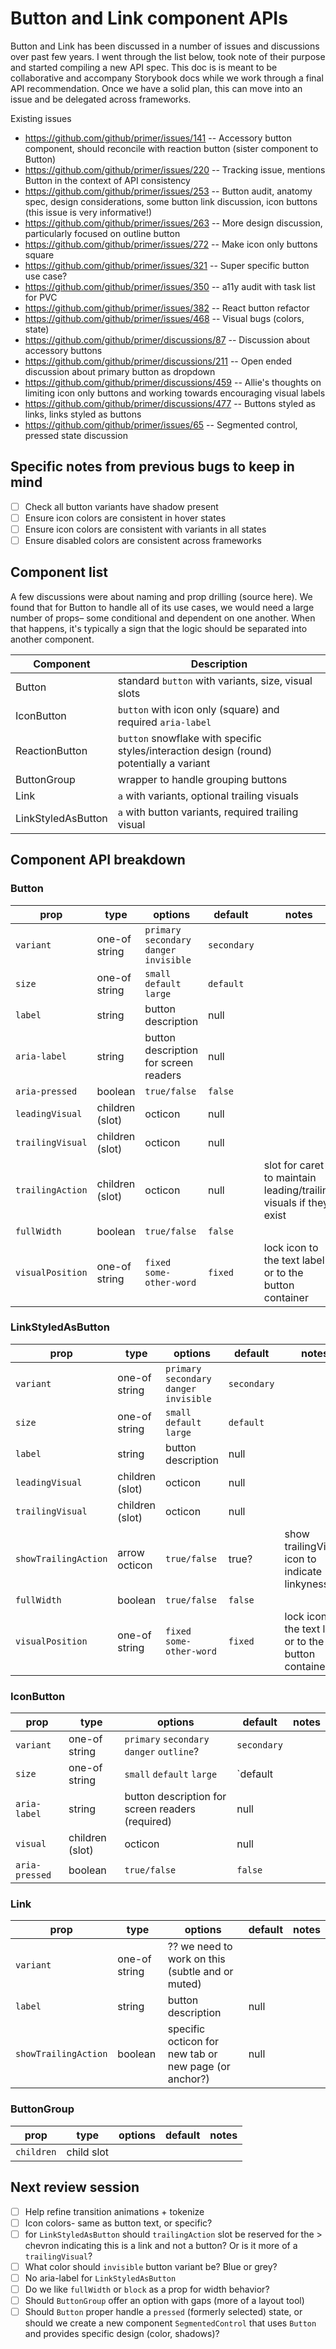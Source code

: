 # Button and Link component APIs
Button and Link has been discussed in a number of issues and discussions over past few years. I went through the list below, took note of their purpose and started compiling a new API spec. This doc is is meant to be collaborative and accompany Storybook docs while we work through a final API recommendation. Once we have a solid plan, this can move into an issue and be delegated across frameworks.

Existing issues
- https://github.com/github/primer/issues/141
  -- Accessory button component, should reconcile with reaction button (sister component to Button)
- https://github.com/github/primer/issues/220
  -- Tracking issue, mentions Button in the context of API consistency
- https://github.com/github/primer/issues/253
  -- Button audit, anatomy spec, design considerations, some button link discussion, icon buttons (this issue is very informative!)
- https://github.com/github/primer/issues/263
  -- More design discussion, particularly focused on outline button
- https://github.com/github/primer/issues/272
  -- Make icon only buttons square
- https://github.com/github/primer/issues/321
  -- Super specific button use case?
- https://github.com/github/primer/issues/350
  -- a11y audit with task list for PVC
- https://github.com/github/primer/issues/382
  -- React button refactor
- https://github.com/github/primer/issues/468
  -- Visual bugs (colors, state)
- https://github.com/github/primer/discussions/87
  -- Discussion about accessory buttons
- https://github.com/github/primer/discussions/211
  -- Open ended discussion about primary button as dropdown
- https://github.com/github/primer/discussions/459
  -- Allie's thoughts on limiting icon only buttons and working towards encouraging visual labels
- https://github.com/github/primer/discussions/477
  -- Buttons styled as links, links styled as buttons
- https://github.com/github/primer/issues/65
  -- Segmented control, pressed state discussion

## Specific notes from previous bugs to keep in mind
- [ ]  Check all button variants have shadow present
- [ ]  Ensure icon colors are consistent in hover states
- [ ]  Ensure icon colors are consistent with variants in all states
- [ ]  Ensure disabled colors are consistent across frameworks

## Component list
A few discussions were about naming and prop drilling (source here). We found that for Button to handle all of its use cases, we would need a large number of props– some conditional and dependent on one another. When that happens, it's typically a sign that the logic should be separated into another component.

| Component | Description |
| -- | -- |
| Button | standard `button` with variants, size, visual slots |
| IconButton | `button` with icon only (square) and required `aria-label` |
| ReactionButton | `button` snowflake with specific styles/interaction design (round) potentially a variant |
| ButtonGroup | wrapper to handle grouping buttons |
| Link | `a` with variants, optional trailing visuals |
| LinkStyledAsButton | `a` with button variants, required trailing visual |

## Component API breakdown

### Button

| prop | type | options | default | notes |
| -- | -- | -- | -- | -- |
| `variant` | one-of string | `primary` `secondary` `danger` `invisible` | `secondary` | |
| `size` | one-of string | `small` `default` `large` | `default` | |
| `label` | string | button description | null | |
| `aria-label` | string | button description for screen readers | null | |
| `aria-pressed` | boolean | `true/false` | `false` | |
| `leadingVisual` | children (slot) | octicon | null | |
| `trailingVisual` | children (slot) | octicon | null | |
| `trailingAction` | children (slot) | octicon | null | slot for caret to maintain leading/trailing visuals if they exist |
| `fullWidth` | boolean | `true/false` | `false` | |
| `visualPosition` | one-of string | `fixed` `some-other-word` | `fixed` | lock icon to the text label or to the button container |


### LinkStyledAsButton

| prop | type | options | default | notes |
| -- | -- | -- | -- | -- |
| `variant` | one-of string | `primary` `secondary` `danger` `invisible` | `secondary` | |
| `size` | one-of string | `small` `default` `large` | `default` | |
| `label` | string | button description | null | |
| `leadingVisual` | children (slot) | octicon | null | |
| `trailingVisual` | children (slot) | octicon | null | |
| `showTrailingAction` | arrow octicon | `true/false` | true? | show trailingVisual icon to indicate linkyness |
| `fullWidth` | boolean | `true/false` | `false` | |
| `visualPosition` | one-of string | `fixed` `some-other-word` | `fixed` | lock icon to the text label or to the button container |

### IconButton

| prop | type | options | default | notes |
| -- | -- | -- | -- | -- |
| `variant` | one-of string | `primary` `secondary` `danger` `outline`? | `secondary` | |
| `size` | one-of string | `small` `default` `large` | `default | |
| `aria-label` | string | button description for screen readers (required) | null | |
| `visual` | children (slot) | octicon | null | |
| `aria-pressed` | boolean | `true/false` | `false` | |

### Link

| prop | type | options | default | notes |
| -- | -- | -- | -- | -- |
| `variant` | one-of string | ?? we need to work on this (subtle and or muted) | |
| `label` | string | button description | null | |
| `showTrailingAction` | boolean | specific octicon for new tab or new page (or anchor?) | null | |

### ButtonGroup

| prop | type | options | default | notes |
| -- | -- | -- | -- | -- |
| `children` | child slot | | | |

## Next review session
- [ ]  Help refine transition animations + tokenize
- [ ]  Icon colors- same as button text, or specific?
- [ ]  for `LinkStyledAsButton` should `trailingAction` slot be reserved for the > chevron indicating this is a link and not a button? Or is it more of a `trailingVisual`?
- [ ]  What color should `invisible` button variant be? Blue or grey?
- [ ]  No aria-label for `LinkStyledAsButton`
- [ ]  Do we like `fullWidth` or `block` as a prop for width behavior?
- [ ]  Should `ButtonGroup` offer an option with gaps (more of a layout tool)
- [ ]  Should `Button` proper handle a `pressed` (formerly selected) state, or should we create a new component `SegmentedControl` that uses `Button` and provides specific design (color, shadows)?
